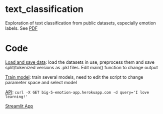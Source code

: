 # text_classification

Exploration of text classification from public datasets, especially emotion labels. See [PDF](./Emotion_Classification.pdf)

# Code

[Load and save data](./emotion_detection_setup.py): load the datasets in use, preprocess them and save split/tokenized versions as .pkl files. Edit main() function to change output

[Train model](./train_emotion_models.py): train several models, need to edit the script to change parameter space and select model

[API](./EmotionAPI/): `curl -X GET big-5-emotion-app.herokuapp.com -d query='I love learning!'`

[Streamlit App](./EmotionAPI/emotionApp.py)

<!-- # Theory

- There's text classification
- then there is topic modeling (unsupervised)
- But there's also
  - Text-generation | Question-answering
  - Syntax identification | POS tagging
  - [EDA](https://github.com/JasonKessler/scattertext)
- Challenges
  - How to remove bias from the dataset?
    - [Embedding](https://developers.googleblog.com/2018/04/text-embedding-models-contain-bias.html) models contain bias. To overcome this we have to document exactly which terms to target and either:
      - identify the sources of bias in the data and leave them out (this would be apply to the case where we use TF-IDF)
      - reduce bias by [projecting](https://arxiv.org/abs/1607.06520) the embeddings to neturalize it
  - Challenges with NLP on non-English data? How to mitigate?
    - Locate a giant corpus of non-English text and train new word-embeddings
    - Use open-sourced pre-trained [embeddings](https://github.com/Babylonpartners/fastText_multilingual) -->
